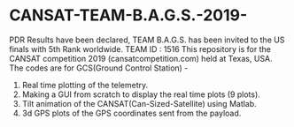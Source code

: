 # CANSAT-TEAM-B.A.G.S.-2019-
PDR Results have been declared, TEAM B.A.G.S. has been invited to the US finals with 5th Rank worldwide.
TEAM ID : 1516
This repository is for the CANSAT competition 2019 (cansatcompetition.com) held at Texas, USA. 
The codes are for GCS(Ground Control Station) - 
  1. Real time plotting of the telemetry.
  2. Making a GUI from scratch to display the real time plots (9 plots).
  3. Tilt animation of the CANSAT(Can-Sized-Satellite) using Matlab.
  4. 3d GPS plots of the GPS coordinates sent from the payload.
